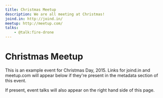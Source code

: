 ```yaml
---
title: Christmas Meetup
description: We are all meeting at Christmas!
joind.in: http://joind.in/
meetup: http://meetup.com/
talks:
    - @talk:fire-drone
---
```


# Christmas Meetup

This is an example event for Christmas Day, 2015. Links for joind.in and meetup.com will appear below if they're present in the metadata section of this event.

If present, event talks will also appear on the right hand side of this page.
